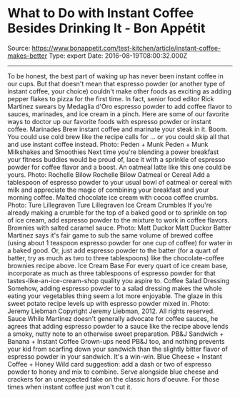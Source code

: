 # What to Do with Instant Coffee Besides Drinking It - Bon Appétit

Source: https://www.bonappetit.com/test-kitchen/article/instant-coffee-makes-better
Type: expert
Date: 2016-08-19T08:00:32.000Z

---

To be honest, the best part of waking up has never been instant coffee in our cups. But that doesn't mean that espresso powder (or another type of instant coffee, your choice) couldn't make other foods as exciting as adding pepper flakes to pizza for the first time. In fact, senior food editor Rick Martinez swears by Medaglia d'Oro espresso powder to add coffee flavor to sauces, marinades, and ice cream in a pinch. Here are some of our favorite ways to doctor up our favorite foods with espresso powder or instant coffee. Marinades Brew instant coffee and marinate your steak in it. Boom. You could use cold brew like the recipe calls for ... or you could skip all that and use instant coffee instead. Photo: Peden + Munk Peden + Munk Milkshakes and Smoothies Next time you're blending a power breakfast your fitness buddies would be proud of, lace it with a sprinkle of espresso powder for coffee flavor and a boost. An oatmeal latte like this one could be yours. Photo: Rochelle Bilow Rochelle Bilow Oatmeal or Cereal Add a tablespoon of espresso powder to your usual bowl of oatmeal or cereal with milk and appreciate the magic of combining your breakfast and your morning coffee. Malted chocolate ice cream with cocoa coffee crumbs. Photo: Ture Lillegraven Ture Lillegraven Ice Cream Crumbles If you're already making a crumble for the top of a baked good or to sprinkle on top of ice cream, add espresso powder to the mixture to work in coffee flavors. Brownies with salted caramel sauce. Photo: Matt Duckor Matt Duckor Batter Martinez says it's fair game to sub the same volume of brewed coffee (using about 1 teaspoon espresso powder for one cup of coffee) for water in a baked good. Or, just add espresso powder to the batter (for a quart of batter, try as much as two to three tablespoons) like the chocolate-coffee brownies recipe above. Ice Cream Base For every quart of ice cream base, incorporate as much as three tablespoons of espresso powder for that tastes-like-an-ice-cream-shop quality you aspire to. Coffee Salad Dressing Somehow, adding espresso powder to a salad dressing makes the whole eating your vegetables thing seem a lot more enjoyable. The glaze in this sweet potato recipe levels up with espresso powder mixed in. Photo: Jeremy Liebman Copyright Jeremy Liebman, 2012. All rights reserved. Sauce While Martinez doesn't generally advocate for coffee sauces, he agrees that adding espresso powder to a sauce like the recipe above lends a smoky, nutty note to an otherwise sweet preparation. PB&amp;J Sandwich + Banana + Instant Coffee Grown-ups need PB&amp;J too, and nothing prevents your kid from scarfing down your sandwich than the slightly bitter flavor of espresso powder in your sandwich. It's a win-win. Blue Cheese + Instant Coffee + Honey Wild card suggestion: add a dash or two of espresso powder to honey and mix to combine. Serve alongside blue cheese and crackers for an unexpected take on the classic hors d'oeuvre. For those times when instant coffee just won't cut it.